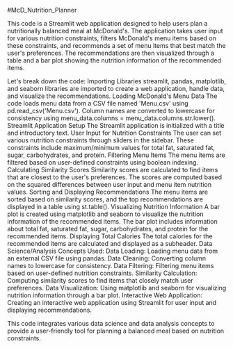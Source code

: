 #McD_Nutrition_Planner

This code is a Streamlit web application designed to help users plan a nutritionally balanced meal at McDonald's. The application takes user input for various nutrition constraints, filters McDonald's menu items based on these constraints, and recommends a set of menu items that best match the user's preferences. The recommendations are then visualized through a table and a bar plot showing the nutrition information of the recommended items.

Let's break down the code:
Importing Libraries
streamlit, pandas, matplotlib, and seaborn libraries are imported to create a web application, handle data, and visualize the recommendations.
Loading McDonald's Menu Data
The code loads menu data from a CSV file named 'Menu.csv' using pd.read_csv('Menu.csv').
Column names are converted to lowercase for consistency using menu_data.columns = menu_data.columns.str.lower().
Streamlit Application Setup
The Streamlit application is initialized with a title and introductory text.
User Input for Nutrition Constraints
The user can set various nutrition constraints through sliders in the sidebar. These constraints include maximum/minimum values for total fat, saturated fat, sugar, carbohydrates, and protein.
Filtering Menu Items
The menu items are filtered based on user-defined constraints using boolean indexing.
Calculating Similarity Scores
Similarity scores are calculated to find items that are closest to the user's preferences. The scores are computed based on the squared differences between user input and menu item nutrition values.
Sorting and Displaying Recommendations
The menu items are sorted based on similarity scores, and the top recommendations are displayed in a table using st.table().
Visualizing Nutrition Information
A bar plot is created using matplotlib and seaborn to visualize the nutrition information of the recommended items.
The bar plot includes information about total fat, saturated fat, sugar, carbohydrates, and protein for the recommended items.
Displaying Total Calories
The total calories for the recommended items are calculated and displayed as a subheader.
Data Science/Analysis Concepts Used:
Data Loading: Loading menu data from an external CSV file using pandas.
Data Cleaning: Converting column names to lowercase for consistency.
Data Filtering: Filtering menu items based on user-defined nutrition constraints.
Similarity Calculation: Computing similarity scores to find items that closely match user preferences.
Data Visualization: Using matplotlib and seaborn for visualizing nutrition information through a bar plot.
Interactive Web Application: Creating an interactive web application using Streamlit for user input and displaying recommendations.

This code integrates various data science and data analysis concepts to provide a user-friendly tool for planning a balanced meal based on nutrition constraints.

